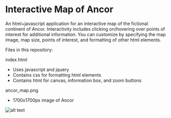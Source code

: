 # Interactive Map of Ancor
An html+javascript application for an interactive map of the fictional continent of Ancor. Interactivity includes clicking on/hovering over points of interest for additional information. You can customize by specifying the map image, map size, points of interest, and formatting of other html elements.

Files in this repository:

index.html
- Uses javascript and jquery
- Contains css for formatting html elements
- Contains html for canvas, information box, and zoom buttons

ancor_map.png
- 1700x1700px image of Ancor

![alt text](https://github.com/BaileeEgan/javascript__interactive_map/blob/master/ancor_map.png)
